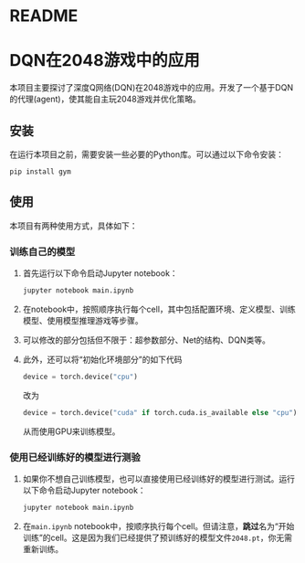 # README

# DQN在2048游戏中的应用

本项目主要探讨了深度Q网络(DQN)在2048游戏中的应用。开发了一个基于DQN的代理(agent)，使其能自主玩2048游戏并优化策略。

## 安装

在运行本项目之前，需要安装一些必要的Python库。可以通过以下命令安装：

```
pip install gym
```

## 使用

本项目有两种使用方式，具体如下：

### 训练自己的模型

1. 首先运行以下命令启动Jupyter notebook：

    ```bash
    jupyter notebook main.ipynb
    ```

2. 在notebook中，按照顺序执行每个cell，其中包括配置环境、定义模型、训练模型、使用模型推理游戏等步骤。
3. 可以修改的部分包括但不限于：超参数部分、Net的结构、DQN类等。
4. 此外，还可以将“初始化环境部分”的如下代码

    ```python
    device = torch.device("cpu")
    ```

    改为

    ```python
    device = torch.device("cuda" if torch.cuda.is_available else "cpu")
    ```

    从而使用GPU来训练模型。

### 使用已经训练好的模型进行测验

1. 如果你不想自己训练模型，也可以直接使用已经训练好的模型进行测试。运行以下命令启动Jupyter notebook：
   
    ```bash
    jupyter notebook main.ipynb
    ```
    
2. 在`main.ipynb` notebook中，按顺序执行每个cell。但请注意，**跳过**名为“开始训练”的cell。这是因为我们已经提供了预训练好的模型文件`2048.pt`，你无需重新训练。